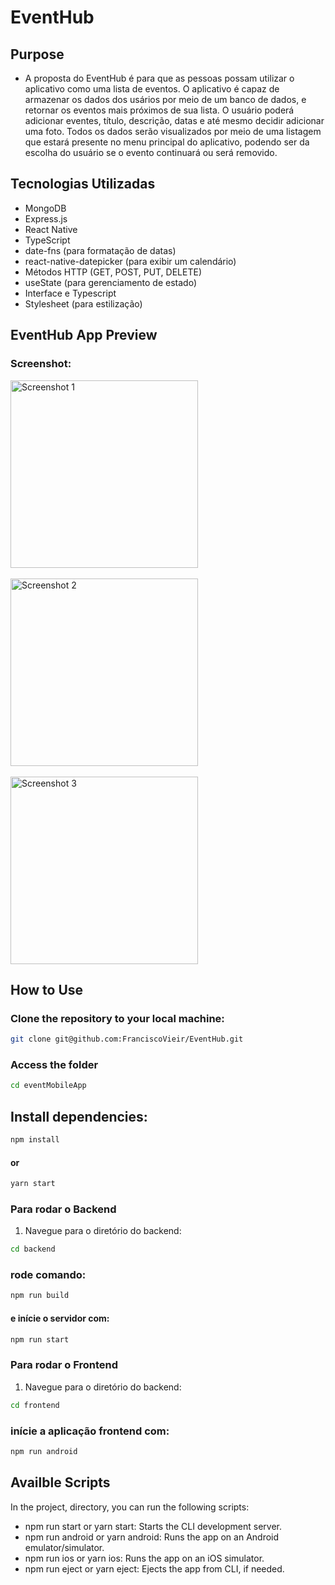 # EventHub

## Purpose

- A proposta do EventHub é para que as pessoas possam utilizar o aplicativo como uma lista de eventos. O aplicativo é capaz de armazenar os dados dos usários por meio de um banco de dados, e retornar os eventos mais próximos de sua lista. O usuário poderá adicionar eventes, título, descrição, datas e até mesmo decidir adicionar uma foto. Todos os dados serão visualizados por meio de uma listagem que estará presente no menu principal do aplicativo, podendo ser da escolha do usuário se o evento continuará ou será removido.

## Tecnologias Utilizadas

- MongoDB
- Express.js
- React Native
- TypeScript
- date-fns (para formatação de datas)
- react-native-datepicker (para exibir um calendário)
- Métodos HTTP (GET, POST, PUT, DELETE)
- useState (para gerenciamento de estado)
- Interface e Typescript
- Stylesheet (para estilização)

## EventHub App Preview

### Screenshot:

  <img src="./src/assets/screenshot1.png" alt="Screenshot 1" width="300">
  <br>
  <br>
  <img src="./src/assets/screenshot2.png" alt="Screenshot 2" width="300">
  <br>
  <br>
  <img src="./src/assets/screenshot3.png" alt="Screenshot 3" width="300">
  <br>

## How to Use

### Clone the repository to your local machine:

```bash
git clone git@github.com:FranciscoVieir/EventHub.git
```

### Access the folder

```bash
cd eventMobileApp
```

## Install dependencies:

```bash
npm install
```

#### or

```bash
yarn start
```

### Para rodar o Backend

1. Navegue para o diretório do backend:

```bash
cd backend
```

### rode comando:

```bash
npm run build
```

#### e inície o servidor com:

```bash
npm run start
```

### Para rodar o Frontend

1. Navegue para o diretório do backend:

```bash
cd frontend
```

### inície a aplicação frontend com:

```bash
npm run android
```

## Availble Scripts

In the project, directory, you can run the following scripts:

- npm run start or yarn start: Starts the CLI development server.
- npm run android or yarn android: Runs the app on an Android emulator/simulator.
- npm run ios or yarn ios: Runs the app on an iOS simulator.
- npm run eject or yarn eject: Ejects the app from CLI, if needed.
